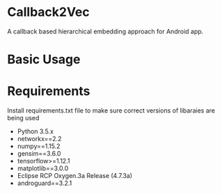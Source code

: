 # Callback2Vec
A callback based hierarchical embedding approach for Android app.
# Basic Usage
# Requirements
Install requirements.txt file to make sure correct versions of libaraies are being used
- Python 3.5.x
- networkx==2.2
- numpy==1.15.2
- gensim==3.6.0
- tensorflow>=1.12.1
- matplotlib==3.0.0
- Eclipse RCP Oxygen.3a Release (4.7.3a)
- androguard==3.2.1
